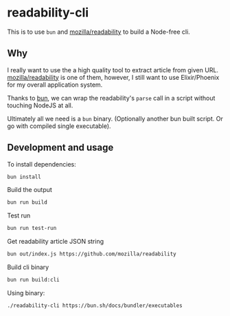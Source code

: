 # readability-cli

This is to use `bun` and [mozilla/readability](https://github.com/mozilla/readability) to build a Node-free cli.

## Why

I really want to use the a high quality tool to extract article from given URL. [mozilla/readability](https://github.com/mozilla/readability) is one of them, however, I still want to use Elixir/Phoenix for my overall application system.

Thanks to [bun](https://bun.sh/), we can wrap the readability's `parse` call in a script without touching NodeJS at all.

Ultimately all we need is a `bun` binary. (Optionally another bun built script. Or go with compiled single executable).

## Development and usage

To install dependencies:

```bash
bun install
```

Build the output

```bash
bun run build
```

Test run

```bash
bun run test-run
```

Get readability article JSON string

```bash
bun out/index.js https://github.com/mozilla/readability
```

Build cli binary

```bash
bun run build:cli
```

Using binary:

```bash
./readability-cli https://bun.sh/docs/bundler/executables
```
